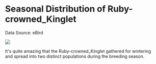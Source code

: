 # Seasonal Distribution of Ruby-crowned_Kinglet

Data Source: eBird


![](./Ruby-crowned_Kinglet_2020.gif)

It's quite amazing that the Ruby-crowned_Kinglet gathered for wintering and spread into two distinct populations during the breeding season.


